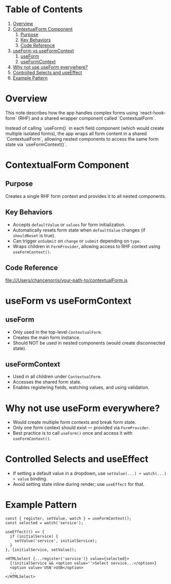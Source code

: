
# Table of Contents

1.  [Overview](#org4a6a817)
2.  [ContextualForm Component](#org602604d)
    1.  [Purpose](#orgf20d920)
    2.  [Key Behaviors](#org50aa58b)
    3.  [Code Reference](#org7f4f31b)
3.  [useForm vs useFormContext](#orgc7e203e)
    1.  [useForm](#org86285ad)
    2.  [useFormContext](#orgfd59094)
4.  [Why not use useForm everywhere?](#org38f804a)
5.  [Controlled Selects and useEffect](#org2dd8c9d)
6.  [Example Pattern](#orgc9e87fb)



<a id="org4a6a817"></a>

# Overview

This note describes how the app handles complex forms using \`react-hook-form\` (RHF) and a shared wrapper component called \`ContextualForm\`.

Instead of calling \`useForm()\` in each field component (which would create multiple isolated forms), the app wraps all form content in a shared \`ContextualForm\`, allowing nested components to access the same form state via \`useFormContext()\`.


<a id="org602604d"></a>

# ContextualForm Component


<a id="orgf20d920"></a>

## Purpose

Creates a single RHF form context and provides it to all nested components.


<a id="org50aa58b"></a>

## Key Behaviors

-   Accepts `defaultValue` or `values` for form initialization.
-   Automatically resets form state when `defaultValue` changes (if `shouldReset` is true).
-   Can trigger `onSubmit` on `change` or `submit` depending on `type`.
-   Wraps children in `FormProvider`, allowing access to RHF context using `useFormContext()`.


<a id="org7f4f31b"></a>

## Code Reference

<file:///Users/chancenorris/your-path-to/contextualForm.js>


<a id="orgc7e203e"></a>

# useForm vs useFormContext


<a id="org86285ad"></a>

## useForm

-   Only used in the top-level `ContextualForm`.
-   Creates the main form instance.
-   Should NOT be used in nested components (would create disconnected state).


<a id="orgfd59094"></a>

## useFormContext

-   Used in all children under `ContextualForm`.
-   Accesses the shared form state.
-   Enables registering fields, watching values, and using validation.


<a id="org38f804a"></a>

# Why not use useForm everywhere?

-   Would create multiple form contexts and break form state.
-   Only one form context should exist — provided via `FormProvider`.
-   Best practice is to call `useForm()` once and access it with `useFormContext()`.


<a id="org2dd8c9d"></a>

# Controlled Selects and useEffect

-   If setting a default value in a dropdown, use `setValue(...) + watch(...) + value` binding.
-   Avoid setting state inline during render; use `useEffect` for that.


<a id="orgc9e87fb"></a>

# Example Pattern

    const { register, setValue, watch } = useFormContext();
    const selected = watch('service');
    
    useEffect(() => {
      if (initialService) {
        setValue('service', initialService);
      }
    }, [initialService, setValue]);
    
    <HTMLSelect {...register('service')} value={selected}>
      {!initialService && <option value=''>Select service...</option>}
      <option value='USN'>USN</option>
      ...
    </HTMLSelect>

